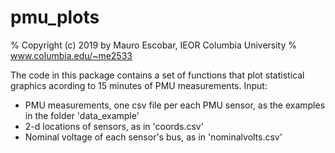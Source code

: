 # pmu_plots
%   Copyright (c) 2019 by Mauro Escobar, IEOR Columbia University
%   www.columbia.edu/~me2533


The code in this package contains a set of functions that plot statistical graphics acording to 15 minutes of PMU measurements.
Input:
 - PMU measurements, one csv file per each PMU sensor, as the examples in the folder 'data_example'
 - 2-d locations of sensors, as in 'coords.csv'
 - Nominal voltage of each sensor's bus, as in 'nominalvolts.csv'
